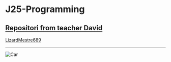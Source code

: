 # J25-Programming



## [Repositori from teacher David](https://github.com/d-prieto/J25-Programming)

[LizardMestre689](https://github.com/LizardMestre689/J25-Programming/blob/main/README.md)

---

![Car](https://noticias.coches.com/wp-content/uploads/2020/09/Hyundai-i30-N-2021-5.jpg)
